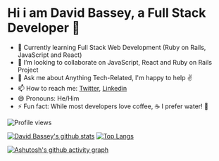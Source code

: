 ### <h1> Hi i am David Bassey, a Full Stack Developer 👋</h1>


- 🌱 Currently learning Full Stack Web Development (Ruby on Rails, JavaScript and React)
- 👯 I’m looking to collaborate on  JavaScript, React and Ruby on Rails Project
- 💬 Ask me about Anything Tech-Related, I'm happy to help :v:
- 📫 How to reach me: [Twitter](https://twitter.com/Davidosky007), [Linkedin](https://www.linkedin.com/in/david-bassey-2b9671199/)
- 😄 Pronouns: He/Him
- ⚡ Fun fact: While most developers love coffee, :coffee: I prefer water! :cup_with_straw:

![Profile views](https://gpvc.arturio.dev/davidosky007)

[![David Bassey's github stats](https://github-readme-stats.vercel.app/api?username=Davidosky007&count_private=true&show_icons=true&theme=radical)](https://github.com/anuraghazra/github-readme-stats)  [![Top Langs](https://github-readme-stats.vercel.app/api/top-langs/?username=Davidosky007&show_icons=true&theme=radical&layout=compact)](https://github.com/anuraghazra/github-readme-stats)


 [![Ashutosh's github activity graph](https://activity-graph.herokuapp.com/graph?username=Davidosky007)](https://github.com/ashutosh00710/github-readme-activity-graph)


